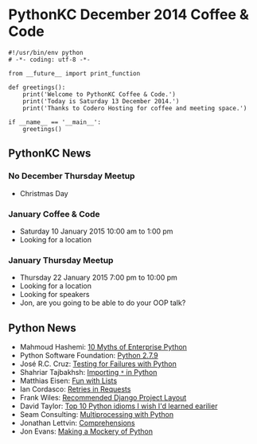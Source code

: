 # PythonKC December 2014 Coffee & Code

~~~~{python}
#!/usr/bin/env python
# -*- coding: utf-8 -*-

from __future__ import print_function

def greetings():
    print('Welcome to PythonKC Coffee & Code.')
    print('Today is Saturday 13 December 2014.')
    print('Thanks to Codero Hosting for coffee and meeting space.')

if __name__ == '__main__':
    greetings()
~~~~

## PythonKC News

### No December Thursday Meetup

* Christmas Day

### January Coffee & Code

* Saturday 10 January 2015 10:00 am to 1:00 pm
* Looking for a location

### January Thursday Meetup

* Thursday 22 January 2015 7:00 pm to 10:00 pm
* Looking for a location
* Looking for speakers
* Jon, are you going to be able to do your OOP talk?

## Python News

* Mahmoud Hashemi: [10 Myths of Enterprise Python](https://www.paypal-engineering.com/2014/12/10/10-myths-of-enterprise-python/)
* Python Software Foundation: [Python 2.7.9](https://www.python.org/downloads/release/python-279/)
* José R.C. Cruz: [Testing for Failures with Python](http://www.drdobbs.com/testing/testing-for-failures-with-python/240169387)
* Shahriar Tajbakhsh: [Importing `*` in Python](http://shahriar.svbtle.com/importing-star-in-python)
* Matthias Eisen: [Fun with Lists](http://matthiaseisen.com/fwl/py/)
* Ian Cordasco: [Retries in Requests](http://www.coglib.com/~icordasc/blog/2014/12/retries-in-requests.html)
* Frank Wiles: [Recommended Django Project Layout](http://www.revsys.com/blog/2014/nov/21/recommended-django-project-layout/)
* David Taylor: [Top 10 Python idioms I wish I'd learned earilier](http://prooffreaderplus.blogspot.ca/2014/11/top-10-python-idioms-i-wished-id.html)
* Seam Consulting: [Multiprocessing with Python](http://www.yseam.com/blog/MM.html)
* Jonathan Lettvin: [Comprehensions](https://www.airpair.com/python/posts/python-comprehension-syntax)
* Jon Evans: [Making a Mockery of Python](http://engineroom.trackmaven.com/blog/making-a-mockery-of-python/)
